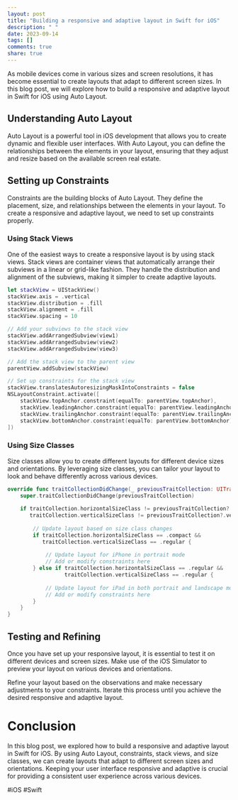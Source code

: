```yaml
---
layout: post
title: "Building a responsive and adaptive layout in Swift for iOS"
description: " "
date: 2023-09-14
tags: []
comments: true
share: true
---
```


As mobile devices come in various sizes and screen resolutions, it has become essential to create layouts that adapt to different screen sizes. In this blog post, we will explore how to build a responsive and adaptive layout in Swift for iOS using Auto Layout.

## Understanding Auto Layout
Auto Layout is a powerful tool in iOS development that allows you to create dynamic and flexible user interfaces. With Auto Layout, you can define the relationships between the elements in your layout, ensuring that they adjust and resize based on the available screen real estate.

## Setting up Constraints
Constraints are the building blocks of Auto Layout. They define the placement, size, and relationships between the elements in your layout. To create a responsive and adaptive layout, we need to set up constraints properly.

### Using Stack Views
One of the easiest ways to create a responsive layout is by using stack views. Stack views are container views that automatically arrange their subviews in a linear or grid-like fashion. They handle the distribution and alignment of the subviews, making it simpler to create adaptive layouts.

```swift
let stackView = UIStackView()
stackView.axis = .vertical
stackView.distribution = .fill
stackView.alignment = .fill
stackView.spacing = 10

// Add your subviews to the stack view
stackView.addArrangedSubview(view1)
stackView.addArrangedSubview(view2)
stackView.addArrangedSubview(view3)

// Add the stack view to the parent view
parentView.addSubview(stackView)

// Set up constraints for the stack view
stackView.translatesAutoresizingMaskIntoConstraints = false
NSLayoutConstraint.activate([
    stackView.topAnchor.constraint(equalTo: parentView.topAnchor),
    stackView.leadingAnchor.constraint(equalTo: parentView.leadingAnchor),
    stackView.trailingAnchor.constraint(equalTo: parentView.trailingAnchor),
    stackView.bottomAnchor.constraint(equalTo: parentView.bottomAnchor)
])
```

### Using Size Classes
Size classes allow you to create different layouts for different device sizes and orientations. By leveraging size classes, you can tailor your layout to look and behave differently across various devices.

```swift
override func traitCollectionDidChange(_ previousTraitCollection: UITraitCollection?) {
    super.traitCollectionDidChange(previousTraitCollection)
    
    if traitCollection.horizontalSizeClass != previousTraitCollection?.horizontalSizeClass ||
       traitCollection.verticalSizeClass != previousTraitCollection?.verticalSizeClass {
        
        // Update layout based on size class changes
        if traitCollection.horizontalSizeClass == .compact &&
           traitCollection.verticalSizeClass == .regular {
            
            // Update layout for iPhone in portrait mode
            // Add or modify constraints here
        } else if traitCollection.horizontalSizeClass == .regular &&
                  traitCollection.verticalSizeClass == .regular {
            
            // Update layout for iPad in both portrait and landscape mode
            // Add or modify constraints here
        }
    }
}
```

## Testing and Refining
Once you have set up your responsive layout, it is essential to test it on different devices and screen sizes. Make use of the iOS Simulator to preview your layout on various devices and orientations.

Refine your layout based on the observations and make necessary adjustments to your constraints. Iterate this process until you achieve the desired responsive and adaptive layout.

# Conclusion

In this blog post, we explored how to build a responsive and adaptive layout in Swift for iOS. By using Auto Layout, constraints, stack views, and size classes, we can create layouts that adapt to different screen sizes and orientations. Keeping your user interface responsive and adaptive is crucial for providing a consistent user experience across various devices.

#iOS #Swift
